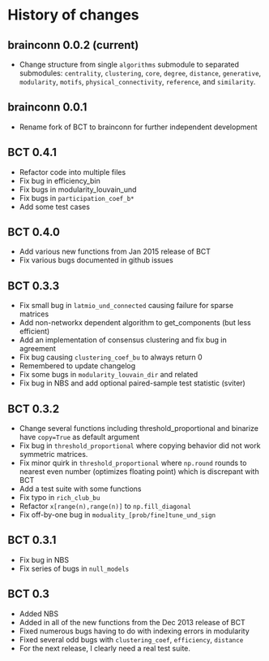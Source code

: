 # History of changes

## brainconn 0.0.2 (current)

- Change structure from single `algorithms` submodule to separated submodules:
`centrality`, `clustering`, `core`, `degree`, `distance`, `generative`,
`modularity`, `motifs`, `physical_connectivity`, `reference`, and `similarity`.

## brainconn 0.0.1

- Rename fork of BCT to brainconn for further independent development

## BCT 0.4.1

- Refactor code into multiple files
- Fix bug in efficiency_bin
- Fix bugs in modularity_louvain_und
- Fix bugs in `participation_coef_b*`
- Add some test cases

## BCT 0.4.0

- Add various new functions from Jan 2015 release of BCT
- Fix various bugs documented in github issues

## BCT 0.3.3

- Fix small bug in `latmio_und_connected` causing failure for sparse matrices
- Add non-networkx dependent algorithm to get_components (but less efficient)
- Add an implementation of consensus clustering and fix bug in agreement
- Fix bug causing `clustering_coef_bu` to always return 0
- Remembered to update changelog
- Fix some bugs in `modularity_louvain_dir` and related
- Fix bug in NBS and add optional paired-sample test statistic (sviter)

## BCT 0.3.2

- Change several functions including threshold_proportional and binarize have `copy=True` as default argument
- Fix bug in `threshold_proportional` where copying behavior did not work symmetric matrices.
- Fix minor quirk in `threshold_proportional` where `np.round` rounds to nearest even number (optimizes floating point) which is discrepant with BCT
- Add a test suite with some functions
- Fix typo in `rich_club_bu`
- Refactor `x[range(n),range(n)]` to `np.fill_diagonal`
- Fix off-by-one bug in `moduality_[prob/fine]tune_und_sign`

## BCT 0.3.1

- Fix bug in NBS
- Fix series of bugs in `null_models`

## BCT 0.3

- Added NBS
- Added in all of the new functions from the Dec 2013 release of BCT
- Fixed numerous bugs having to do with indexing errors in modularity
- Fixed several odd bugs with `clustering_coef`, `efficiency`, `distance`
- For the next release, I clearly need a real test suite.
